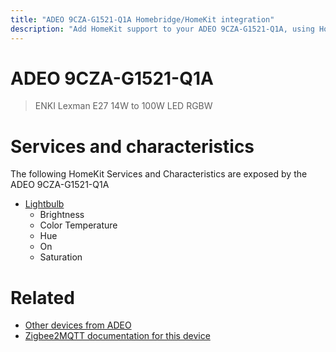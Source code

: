 ```yaml
---
title: "ADEO 9CZA-G1521-Q1A Homebridge/HomeKit integration"
description: "Add HomeKit support to your ADEO 9CZA-G1521-Q1A, using Homebridge, Zigbee2MQTT and homebridge-z2m."
---
```

<!---
This file has been GENERATED using src/docgen/docgen.ts
DO NOT EDIT THIS FILE MANUALLY!
-->
# ADEO 9CZA-G1521-Q1A
> ENKI Lexman E27 14W to 100W LED RGBW


# Services and characteristics
The following HomeKit Services and Characteristics are exposed by
the ADEO 9CZA-G1521-Q1A

* [Lightbulb](../../light.md)
  * Brightness
  * Color Temperature
  * Hue
  * On
  * Saturation


# Related
* [Other devices from ADEO](../index.md#adeo)
* [Zigbee2MQTT documentation for this device](https://www.zigbee2mqtt.io/devices/9CZA-G1521-Q1A.html)